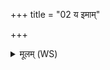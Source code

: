 +++
title = "02 य इमाम्"

+++
<details><summary>मूलम् (WS)</summary>

य इमां कृत्यामुपजह्रुर्ये वा चकमिरे ऽक्षितम् ।  
देवानां सर्वेषां स्वसा तान् देवी. निर्ऋतिर्हनत् ॥ २ ॥
</details>